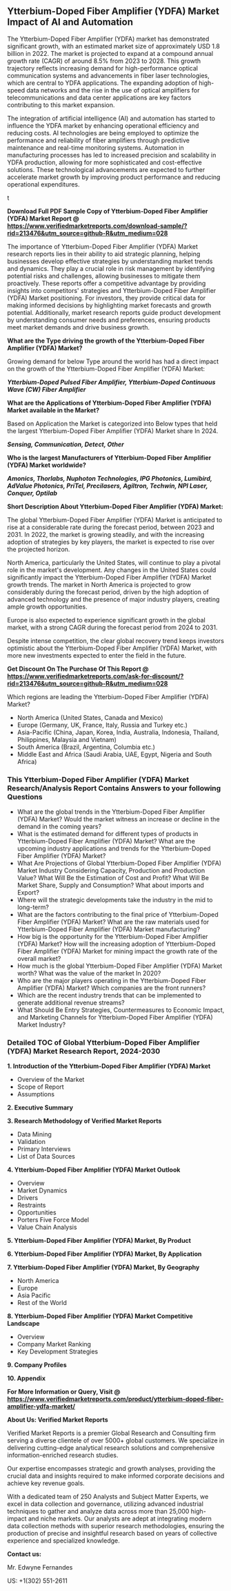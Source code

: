 <h2>Ytterbium-Doped Fiber Amplifier (YDFA) Market Impact of AI and Automation</h2><p>The Ytterbium-Doped Fiber Amplifier (YDFA) market has demonstrated significant growth, with an estimated market size of approximately USD 1.8 billion in 2022. The market is projected to expand at a compound annual growth rate (CAGR) of around 8.5% from 2023 to 2028. This growth trajectory reflects increasing demand for high-performance optical communication systems and advancements in fiber laser technologies, which are central to YDFA applications. The expanding adoption of high-speed data networks and the rise in the use of optical amplifiers for telecommunications and data center applications are key factors contributing to this market expansion.</p><p>The integration of artificial intelligence (AI) and automation has started to influence the YDFA market by enhancing operational efficiency and reducing costs. AI technologies are being employed to optimize the performance and reliability of fiber amplifiers through predictive maintenance and real-time monitoring systems. Automation in manufacturing processes has led to increased precision and scalability in YDFA production, allowing for more sophisticated and cost-effective solutions. These technological advancements are expected to further accelerate market growth by improving product performance and reducing operational expenditures.</p>t</p><p id="" class=""><strong>Download Full PDF Sample Copy of Ytterbium-Doped Fiber Amplifier (YDFA) Market Report @ <a href="https://www.verifiedmarketreports.com/download-sample/?rid=213476&utm_source=github-R&utm_medium=028" target="_blank">https://www.verifiedmarketreports.com/download-sample/?rid=213476&utm_source=github-R&utm_medium=028</a></strong></p><p>The importance of&nbsp;Ytterbium-Doped Fiber Amplifier (YDFA) Market research reports lies in their ability to aid strategic planning, helping businesses develop effective strategies by understanding market trends and dynamics. They play a crucial role in risk management by identifying potential risks and challenges, allowing businesses to mitigate them proactively. These reports offer a competitive advantage by providing insights into competitors' strategies and Ytterbium-Doped Fiber Amplifier (YDFA) Market positioning. For investors, they provide critical data for making informed decisions by highlighting market forecasts and growth potential. Additionally, market research reports guide product development by understanding consumer needs and preferences, ensuring products meet market demands and drive business growth.</p><p><strong>What are the&nbsp;Type driving the growth of the Ytterbium-Doped Fiber Amplifier (YDFA) Market?</strong></p><p id="" class="">Growing demand for below Type around the world has had a direct impact on the growth of the Ytterbium-Doped Fiber Amplifier (YDFA) Market:</p><em><strong>Ytterbium-Doped Pulsed Fiber Amplifier, Ytterbium-Doped Continuous Wave (CW) Fiber Amplifier</strong></em></p><strong>What are the&nbsp;Applications&nbsp;of Ytterbium-Doped Fiber Amplifier (YDFA) Market available in the Market?</strong></p><p id="" class="">Based on Application the Market is categorized into Below types that held the largest Ytterbium-Doped Fiber Amplifier (YDFA) Market share In 2024.</p><em><strong>Sensing, Communication, Detect, Other</strong></em></p><strong>Who is the largest Manufacturers of Ytterbium-Doped Fiber Amplifier (YDFA) Market worldwide?</strong></p><p><em><strong>Amonics, Thorlabs, Nuphoton Technologies, IPG Photonics, Lumibird, AdValue Photonics, PriTel, Precilasers, Agiltron, Techwin, NPI Laser, Conquer, Optilab</strong></em></p><p id="" class=""><strong>Short Description About Ytterbium-Doped Fiber Amplifier (YDFA) Market:</strong></p><p>The global Ytterbium-Doped Fiber Amplifier (YDFA) Market is anticipated to rise at a considerable rate during the forecast period, between 2023 and 2031. In 2022, the market is growing steadily, and with the increasing adoption of strategies by key players, the market is expected to rise over the projected horizon.</p><p>North America, particularly the United States, will continue to play a pivotal role in the market's development. Any changes in the United States could significantly impact the Ytterbium-Doped Fiber Amplifier (YDFA) Market growth trends. The market in North America is projected to grow considerably during the forecast period, driven by the high adoption of advanced technology and the presence of major industry players, creating ample growth opportunities.</p><p>Europe is also expected to experience significant growth in the global market, with a strong CAGR during the forecast period from 2024 to 2031.</p><p>Despite intense competition, the clear global recovery trend keeps investors optimistic about the Ytterbium-Doped Fiber Amplifier (YDFA) Market, with more new investments expected to enter the field in the future.</p><p id="" class=""><strong>Get Discount On The Purchase Of This Report @ <a href="https://www.verifiedmarketreports.com/ask-for-discount/?rid=213476&utm_source=github-R&utm_medium=028" target="_blank">https://www.verifiedmarketreports.com/ask-for-discount/?rid=213476&utm_source=github-R&utm_medium=028</a></strong></p>Which regions are leading the Ytterbium-Doped Fiber Amplifier (YDFA) Market?</p><ul><li>North America (United States, Canada and Mexico)</li><li>Europe (Germany, UK, France, Italy, Russia and Turkey etc.)</li><li>Asia-Pacific (China, Japan, Korea, India, Australia, Indonesia, Thailand, Philippines, Malaysia and Vietnam)</li><li>South America (Brazil, Argentina, Columbia etc.)</li><li>Middle East and Africa (Saudi Arabia, UAE, Egypt, Nigeria and South Africa)</li></ul><h3 id="" class="">This Ytterbium-Doped Fiber Amplifier (YDFA) Market Research/Analysis Report Contains Answers to your following Questions</h3><ul><li>What are the global trends in the Ytterbium-Doped Fiber Amplifier (YDFA) Market? Would the market witness an increase or decline in the demand in the coming years?</li><li>What is the estimated demand for different types of products in Ytterbium-Doped Fiber Amplifier (YDFA) Market? What are the upcoming industry applications and trends for the Ytterbium-Doped Fiber Amplifier (YDFA) Market?</li><li>What Are Projections of Global Ytterbium-Doped Fiber Amplifier (YDFA) Market Industry Considering Capacity, Production and Production Value? What Will Be the Estimation of Cost and Profit? What Will Be Market Share, Supply and Consumption? What about imports and Export?</li><li>Where will the strategic developments take the industry in the mid to long-term?</li><li>What are the factors contributing to the final price of Ytterbium-Doped Fiber Amplifier (YDFA) Market? What are the raw materials used for Ytterbium-Doped Fiber Amplifier (YDFA) Market manufacturing?</li><li>How big is the opportunity for the Ytterbium-Doped Fiber Amplifier (YDFA) Market? How will the increasing adoption of Ytterbium-Doped Fiber Amplifier (YDFA) Market for mining impact the growth rate of the overall market?</li><li>How much is the global Ytterbium-Doped Fiber Amplifier (YDFA) Market worth? What was the value of the market In 2020?</li><li>Who are the major players operating in the Ytterbium-Doped Fiber Amplifier (YDFA) Market? Which companies are the front runners?</li><li>Which are the recent industry trends that can be implemented to generate additional revenue streams?</li><li>What Should Be Entry Strategies, Countermeasures to Economic Impact, and Marketing Channels for Ytterbium-Doped Fiber Amplifier (YDFA) Market Industry?</li></ul><h3 id="" class="">Detailed TOC of Global Ytterbium-Doped Fiber Amplifier (YDFA) Market Research Report, 2024-2030</h3><p id="" class=""><strong>1. Introduction of the Ytterbium-Doped Fiber Amplifier (YDFA) Market</strong></p><ul><li>Overview of the Market</li><li>Scope of Report</li><li>Assumptions</li></ul><p id="" class=""><strong>2. Executive Summary</strong></p><p id="" class=""><strong>3. Research Methodology of Verified Market Reports</strong></p><ul><li>Data Mining</li><li>Validation</li><li>Primary Interviews</li><li>List of Data Sources</li></ul><p id="" class=""><strong>4. Ytterbium-Doped Fiber Amplifier (YDFA) Market Outlook</strong></p><ul><li>Overview</li><li>Market Dynamics</li><li>Drivers</li><li>Restraints</li><li>Opportunities</li><li>Porters Five Force Model</li><li>Value Chain Analysis</li></ul><p id="" class=""><strong>5. Ytterbium-Doped Fiber Amplifier (YDFA) Market, By Product</strong></p><p id="" class=""><strong>6. Ytterbium-Doped Fiber Amplifier (YDFA) Market, By Application</strong></p><p id="" class=""><strong>7. Ytterbium-Doped Fiber Amplifier (YDFA) Market, By Geography</strong></p><ul><li>North America</li><li>Europe</li><li>Asia Pacific</li><li>Rest of the World</li></ul><p id="" class=""><strong>8. Ytterbium-Doped Fiber Amplifier (YDFA) Market Competitive Landscape</strong></p><ul><li>Overview</li><li>Company Market Ranking</li><li>Key Development Strategies</li></ul><p id="" class=""><strong>9. Company Profiles</strong></p><p id="" class=""><strong>10. Appendix</strong></p><p id="" class=""><strong>For More Information or Query, Visit @ <a href="https://www.verifiedmarketreports.com/product/ytterbium-doped-fiber-amplifier-ydfa-market/" target="_blank">https://www.verifiedmarketreports.com/product/ytterbium-doped-fiber-amplifier-ydfa-market/</a></strong></p><p id="" class=""><strong>About Us: Verified Market Reports</strong></p><p id="" class="">Verified Market Reports is a premier Global Research and Consulting firm serving a diverse clientele of over 5000+ global customers. We specialize in delivering cutting-edge analytical research solutions and comprehensive information-enriched research studies.</p><p id="" class="">Our expertise encompasses strategic and growth analyses, providing the crucial data and insights required to make informed corporate decisions and achieve key revenue goals.</p><p id="" class="">With a dedicated team of 250 Analysts and Subject Matter Experts, we excel in data collection and governance, utilizing advanced industrial techniques to gather and analyze data across more than 25,000 high-impact and niche markets. Our analysts are adept at integrating modern data collection methods with superior research methodologies, ensuring the production of precise and insightful research based on years of collective experience and specialized knowledge.</p><p id="" class=""><strong>Contact us:</strong></p><p id="" class="">Mr. Edwyne Fernandes</p><p id="" class="">US: +1(302) 551-2611</p>